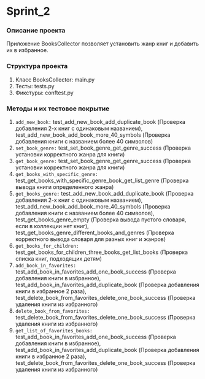 # Sprint_2

### Описание проекта
Приложение BooksCollector позволяет установить жанр книг и добавить их в избранное.

### Структура проекта
1. Класс BooksCollector: main.py
2. Тесты: tests.py
3. Фикстуры: conftest.py
   
### Методы и их тестовое покрытие
1. ```add_new_book:``` test_add_new_book_add_duplicate_book (Проверка добавления 2-х книг с одинаковым названием), test_add_new_book_add_book_more_40_symbols (Проверка добавления книги с названием более 40 символов)
2. ```set_book_genre:``` test_set_book_genre_get_genre_success (Проверка установки корректного жанра для книги)
3. ```get_book_genre:``` test_set_book_genre_get_genre_success (Проверка установки корректного жанра для книги)
4. ```get_books_with_specific_genre:``` test_get_books_with_specific_genre_book_get_list_genre (Проверка вывода книги определенного жанра)
5. ```get_books_genre:``` test_add_new_book_add_duplicate_book (Проверка добавления 2-х книг с одинаковым названием), test_add_new_book_add_book_more_40_symbols (Проверка добавления книги с названием более 40 символов), test_get_books_genre_empty (Проверка вывода пустого словаря, если в коллекции нет книг), test_get_books_genre_different_books_and_genres (Проверка корректного вывода словаря для разных книг и жанров)
6. ```get_books_for_children:``` test_get_books_for_children_three_books_get_list_books (Проверка списка книг, подходящих детям)
7. ```add_book_in_favorites:``` test_add_book_in_favorites_add_one_book_success (Проверка добавления книги в избранное), test_add_book_in_favorites_add_duplicate_book (Проверка добавления книги в избранное 2 раза), test_delete_book_from_favorites_delete_one_book_success (Проверка удаления книги из избранного)
8. ```delete_book_from_favorites:``` test_delete_book_from_favorites_delete_one_book_success (Проверка удаления книги из избранного)
9. ```get_list_of_favorites_books:``` test_add_book_in_favorites_add_one_book_success (Проверка добавления книги в избранное), test_add_book_in_favorites_add_duplicate_book (Проверка добавления книги в избранное 2 раза), test_delete_book_from_favorites_delete_one_book_success (Проверка удаления книги из избранного)
